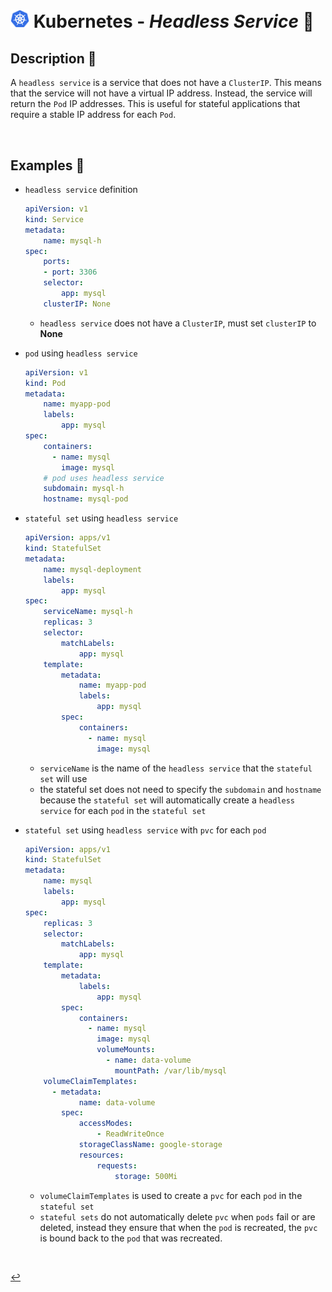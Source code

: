 # <img src="../../00-resources/img/k8s.png" width="30px"> **Kubernetes** - ***Headless Service*** 🧟

## **Description** 👀

A `headless service` is a service that does not have a `ClusterIP`. This means that the service will not have a virtual IP address. Instead, the service will return the `Pod` IP addresses. This is useful for stateful applications that require a stable IP address for each `Pod`.

<!-- 
<br />

## **Basic** `Commands` 📝 -->

<br />

## **Examples** 🧩

* `headless service` definition

    ```yaml
    apiVersion: v1
    kind: Service
    metadata:
        name: mysql-h
    spec:
        ports:
        - port: 3306
        selector:
            app: mysql
        clusterIP: None
    ```

  * `headless service` does not have a `ClusterIP`, must set `clusterIP` to **None**

* `pod` using `headless service`

    ```yaml
    apiVersion: v1
    kind: Pod
    metadata:
        name: myapp-pod
        labels:
            app: mysql
    spec:
        containers:
          - name: mysql
            image: mysql
        # pod uses headless service
        subdomain: mysql-h
        hostname: mysql-pod
    ```

* `stateful set` using `headless service`

    ```yaml
    apiVersion: apps/v1
    kind: StatefulSet
    metadata:
        name: mysql-deployment
        labels:
            app: mysql
    spec:
        serviceName: mysql-h
        replicas: 3
        selector:
            matchLabels:
                app: mysql
        template:
            metadata:
                name: myapp-pod
                labels:
                    app: mysql
            spec:
                containers:
                  - name: mysql
                    image: mysql
    ```

  * `serviceName` is the name of the `headless service` that the `stateful set` will use
  * the stateful set does not need to specify the `subdomain` and `hostname` because the `stateful set` will automatically create a `headless service` for each `pod` in the `stateful set`

* `stateful set` using `headless service` with `pvc` for each `pod`

    ```yaml
    apiVersion: apps/v1
    kind: StatefulSet
    metadata:
        name: mysql
        labels:
            app: mysql
    spec:
        replicas: 3
        selector:
            matchLabels:
                app: mysql
        template:
            metadata:
                labels:
                    app: mysql
            spec:
                containers:
                  - name: mysql
                    image: mysql
                    volumeMounts:
                      - name: data-volume
                        mountPath: /var/lib/mysql
        volumeClaimTemplates:
          - metadata:
                name: data-volume
            spec:
                accessModes:
                    - ReadWriteOnce
                storageClassName: google-storage
                resources:
                    requests:
                        storage: 500Mi
    ```

  * `volumeClaimTemplates` is used to create a `pvc` for each `pod` in the `stateful set`
  * `stateful sets` do not automatically delete `pvc` when  `pods` fail or are deleted, instead they ensure that when the `pod` is recreated, the `pvc` is bound back to the `pod` that was recreated.

<br />

[↩️](../README.md)
